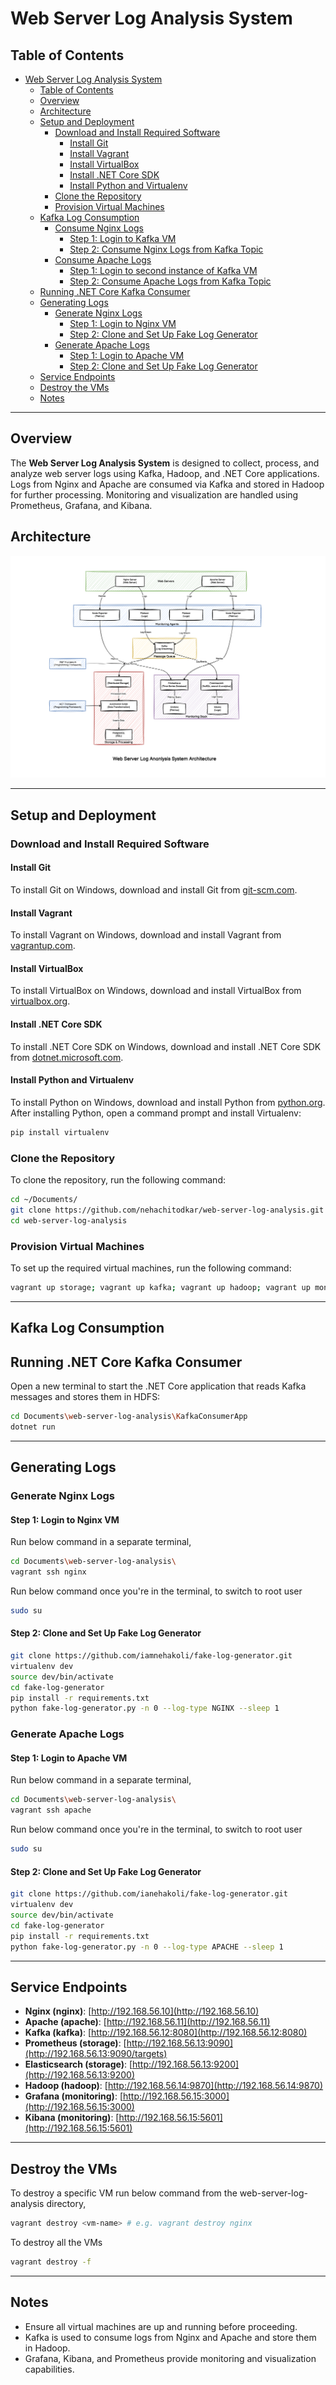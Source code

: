 # Web Server Log Analysis System

## Table of Contents
- [Web Server Log Analysis System](#web-server-log-analysis-system)
  - [Table of Contents](#table-of-contents)
  - [Overview](#overview)
  - [Architecture](#architecture)
  - [Setup and Deployment](#setup-and-deployment)
    - [Download and Install Required Software](#download-and-install-required-software)
      - [Install Git](#install-git)
      - [Install Vagrant](#install-vagrant)
      - [Install VirtualBox](#install-virtualbox)
      - [Install .NET Core SDK](#install-net-core-sdk)
      - [Install Python and Virtualenv](#install-python-and-virtualenv)
    - [Clone the Repository](#clone-the-repository)
    - [Provision Virtual Machines](#provision-virtual-machines)
  - [Kafka Log Consumption](#kafka-log-consumption)
    - [Consume Nginx Logs](#consume-nginx-logs)
      - [Step 1: Login to Kafka VM](#step-1-login-to-kafka-vm)
      - [Step 2: Consume Nginx Logs from Kafka Topic](#step-2-consume-nginx-logs-from-kafka-topic)
    - [Consume Apache Logs](#consume-apache-logs)
      - [Step 1: Login to second instance of Kafka VM](#step-1-login-to-second-instance-of-kafka-vm)
      - [Step 2: Consume Apache Logs from Kafka Topic](#step-2-consume-apache-logs-from-kafka-topic)
  - [Running .NET Core Kafka Consumer](#running-net-core-kafka-consumer)
  - [Generating Logs](#generating-logs)
    - [Generate Nginx Logs](#generate-nginx-logs)
      - [Step 1: Login to Nginx VM](#step-1-login-to-nginx-vm)
      - [Step 2: Clone and Set Up Fake Log Generator](#step-2-clone-and-set-up-fake-log-generator)
    - [Generate Apache Logs](#generate-apache-logs)
      - [Step 1: Login to Apache VM](#step-1-login-to-apache-vm)
      - [Step 2: Clone and Set Up Fake Log Generator](#step-2-clone-and-set-up-fake-log-generator-1)
  - [Service Endpoints](#service-endpoints)
  - [Destroy the VMs](#destroy-the-vms)
  - [Notes](#notes)

---

## Overview
The **Web Server Log Analysis System** is designed to collect, process, and analyze web server logs using Kafka, Hadoop, and .NET Core applications. Logs from Nginx and Apache are consumed via Kafka and stored in Hadoop for further processing. Monitoring and visualization are handled using Prometheus, Grafana, and Kibana.

## Architecture

![System Architecture](./images/web-server-log-analysis-system-architecture.png)

---

## Setup and Deployment
### Download and Install Required Software

#### Install Git
To install Git on Windows, download and install Git from [git-scm.com](https://git-scm.com/downloads).

#### Install Vagrant
To install Vagrant on Windows, download and install Vagrant from [vagrantup.com](https://www.vagrantup.com/).

#### Install VirtualBox
To install VirtualBox on Windows, download and install VirtualBox from [virtualbox.org](https://www.virtualbox.org/wiki/Downloads).

#### Install .NET Core SDK
To install .NET Core SDK on Windows, download and install .NET Core SDK from [dotnet.microsoft.com](https://dotnet.microsoft.com/download).

#### Install Python and Virtualenv
To install Python on Windows, download and install Python from [python.org](https://www.python.org/downloads/).
After installing Python, open a command prompt and install Virtualenv:
```sh
pip install virtualenv
```

### Clone the Repository
To clone the repository, run the following command:

```sh
cd ~/Documents/
git clone https://github.com/nehachitodkar/web-server-log-analysis.git
cd web-server-log-analysis
```
### Provision Virtual Machines
To set up the required virtual machines, run the following command:

```sh
vagrant up storage; vagrant up kafka; vagrant up hadoop; vagrant up monitoring; vagrant up nginx; vagrant up apache
```

---

## Kafka Log Consumption
## Running .NET Core Kafka Consumer
Open a new terminal to start the .NET Core application that reads Kafka messages and stores them in HDFS:

```sh
cd Documents\web-server-log-analysis\KafkaConsumerApp
dotnet run
```

---

## Generating Logs

### Generate Nginx Logs
#### Step 1: Login to Nginx VM
Run below command in a separate terminal,
```sh
cd Documents\web-server-log-analysis\
vagrant ssh nginx
```
Run below command once you're in the terminal, to switch to root user
```sh
sudo su
```
#### Step 2: Clone and Set Up Fake Log Generator
```sh
git clone https://github.com/iamnehakoli/fake-log-generator.git
virtualenv dev
source dev/bin/activate
cd fake-log-generator
pip install -r requirements.txt
python fake-log-generator.py -n 0 --log-type NGINX --sleep 1
```

### Generate Apache Logs
#### Step 1: Login to Apache VM
Run below command in a separate terminal,
```sh
cd Documents\web-server-log-analysis\
vagrant ssh apache
```
Run below command once you're in the terminal, to switch to root user
```sh
sudo su
```
#### Step 2: Clone and Set Up Fake Log Generator
```sh
git clone https://github.com/ianehakoli/fake-log-generator.git
virtualenv dev
source dev/bin/activate
cd fake-log-generator
pip install -r requirements.txt
python fake-log-generator.py -n 0 --log-type APACHE --sleep 1
```

---

## Service Endpoints
- **Nginx (nginx)**: [http://192.168.56.10](http://192.168.56.10)
- **Apache (apache)**: [http://192.168.56.11](http://192.168.56.11)
- **Kafka (kafka)**: [http://192.168.56.12:8080](http://192.168.56.12:8080)
- **Prometheus (storage)**: [http://192.168.56.13:9090](http://192.168.56.13:9090/targets)
- **Elasticsearch (storage)**: [http://192.168.56.13:9200](http://192.168.56.13:9200)
- **Hadoop (hadoop)**: [http://192.168.56.14:9870](http://192.168.56.14:9870)
- **Grafana (monitoring)**: [http://192.168.56.15:3000](http://192.168.56.15:3000)
- **Kibana (monitoring)**: [http://192.168.56.15:5601](http://192.168.56.15:5601)

---

## Destroy the VMs
To destroy a specific VM run below command from the web-server-log-analysis directory,
```sh
vagrant destroy <vm-name> # e.g. vagrant destroy nginx
```
To destroy all the VMs
```sh
vagrant destroy -f
```

---

## Notes
- Ensure all virtual machines are up and running before proceeding.
- Kafka is used to consume logs from Nginx and Apache and store them in Hadoop.
- Grafana, Kibana, and Prometheus provide monitoring and visualization capabilities.
